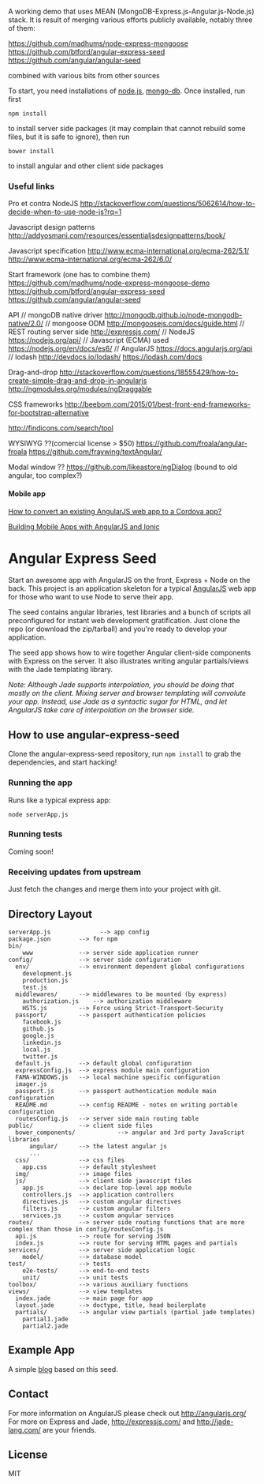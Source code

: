 A working demo that uses MEAN (MongoDB-Express.js-Angular.js-Node.js) stack. 
It is result of merging various efforts publicly available, notably three of them:

https://github.com/madhums/node-express-mongoose
https://github.com/btford/angular-express-seed
https://github.com/angular/angular-seed

combined with various bits from other sources

To start, you need installations of [node.js](https://nodejs.org/en/), [mongo-db](https://www.mongodb.org/).
Once installed, run first

    npm install
    
to install server side packages (it may complain that cannot rebuild some files, 
but it is safe to ignore), then run

    bower install
    
to install angular and other client side packages


### Useful links
Pro et contra NodeJS
http://stackoverflow.com/questions/5062614/how-to-decide-when-to-use-node-js?rq=1

Javascript design patterns
http://addyosmani.com/resources/essentialjsdesignpatterns/book/

Javascript specification
http://www.ecma-international.org/ecma-262/5.1/
http://www.ecma-international.org/ecma-262/6.0/

Start framework (one has to combine them)
https://github.com/madhums/node-express-mongoose-demo
https://github.com/btford/angular-express-seed
https://github.com/angular/angular-seed

API
// mongoDB native driver
http://mongodb.github.io/node-mongodb-native/2.0/
// mongoose ODM
http://mongoosejs.com/docs/guide.html
// REST routing server side
http://expressjs.com/
// NodeJS
https://nodejs.org/api/
// Javascript (ECMA) used
https://nodejs.org/en/docs/es6/
// AngularJS
https://docs.angularjs.org/api
// lodash
http://devdocs.io/lodash/
https://lodash.com/docs

Drag-and-drop
http://stackoverflow.com/questions/18555429/how-to-create-simple-drag-and-drop-in-angularjs
http://ngmodules.org/modules/ngDraggable

CSS frameworks
http://beebom.com/2015/01/best-front-end-frameworks-for-bootstrap-alternative

http://findicons.com/search/tool

WYSIWYG
??(comercial license > $50) https://github.com/froala/angular-froala
https://github.com/fraywing/textAngular/

Modal window
?? https://github.com/likeastore/ngDialog (bound to old angular, too complex?)

#### Mobile app

[How to convert an existing AngularJS web app to a Cordova app?](http://stackoverflow.com/questions/25961013/how-to-convert-an-existing-angularjs-web-app-to-a-cordova-app)

[Building Mobile Apps with AngularJS and Ionic](http://blog.ionic.io/angular-mobile-dev/)



# Angular Express Seed

Start an awesome app with AngularJS on the front, Express + Node on the back. This project is an
application skeleton for a typical [AngularJS](http://angularjs.org/) web app for those who want
to use Node to serve their app.

The seed contains angular libraries, test libraries and a bunch of scripts all preconfigured for
instant web development gratification. Just clone the repo (or download the zip/tarball) and
you're ready to develop your application.

The seed app shows how to wire together Angular client-side components with Express on the server.
It also illustrates writing angular partials/views with the Jade templating library.

_Note: Although Jade supports interpolation, you should be doing that mostly on the client. Mixing
server and browser templating will convolute your app. Instead, use Jade as a syntactic sugar for
HTML, and let AngularJS take care of interpolation on the browser side._

## How to use angular-express-seed

Clone the angular-express-seed repository, run `npm install` to grab the dependencies, and start hacking!

### Running the app

Runs like a typical express app:

    node serverApp.js

### Running tests

Coming soon!

### Receiving updates from upstream

Just fetch the changes and merge them into your project with git.


## Directory Layout
    
    serverApp.js              --> app config
    package.json        --> for npm
    bin/
        www             --> server side application runner
    config/             --> server side configuration
      env/              --> environment dependent global configurations
        development.js
        production.js
        test.js
      middlewares/      --> middlewares to be mounted (by express)
        authorization.js    --> authorization middleware 
        HSTS.js         --> Force using Strict-Transport-Security
      passport/         --> passport authentication policies
        facebook.js
        github.js
        google.js
        linkedin.js
        local.js
        twitter.js
      default.js        --> default global configuration
      expressConfig.js  --> express module main configuration
      FAMA-WINDOWS.js   --> local machine specific configuration
      imager.js
      passport.js       --> passport authentication module main configuration
      README.md         --> config README - notes on writing portable configuration
      routesConfig.js   --> server side main routing table
    public/             --> client side files
      bower_components/            --> angular and 3rd party JavaScript libraries
          angular/      --> the latest angular js
          ...
      css/              --> css files
        app.css         --> default stylesheet
      img/              --> image files
      js/               --> client side javascript files
        app.js          --> declare top-level app module
        controllers.js  --> application controllers
        directives.js   --> custom angular directives
        filters.js      --> custom angular filters
        services.js     --> custom angular services
    routes/             --> server side routing functions that are more complex than those in config/routesConfig.js
      api.js            --> route for serving JSON
      index.js          --> route for serving HTML pages and partials
    services/           --> server side application logic
        model/          --> database model
    test/               --> tests
        e2e-tests/      --> end-to-end tests
        unit/           --> unit tests
    toolbox/            --> various auxiliary functions
    views/              --> view templates
      index.jade        --> main page for app
      layout.jade       --> doctype, title, head boilerplate
      partials/         --> angular view partials (partial jade templates)
        partial1.jade
        partial2.jade



## Example App

A simple [blog](https://github.com/btford/angular-express-blog) based on this seed.


## Contact

For more information on AngularJS please check out http://angularjs.org/
For more on Express and Jade, http://expressjs.com/ and http://jade-lang.com/ are
your friends.

## License
MIT
